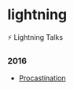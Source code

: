 # lightning
:zap: Lightning Talks

### 2016

* [Procastination](https://github.com/grvcoelho/lightning/tree/master/procastination)
